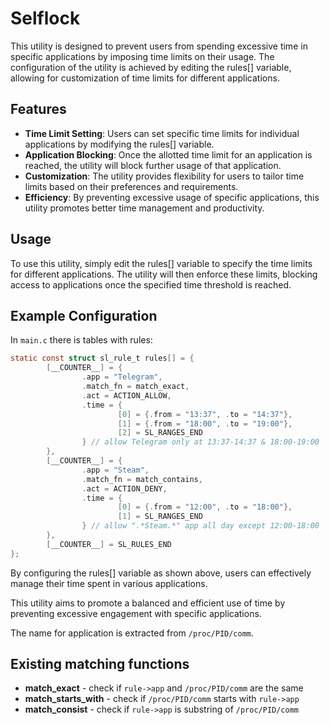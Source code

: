 # Selflock

This utility is designed to prevent users from spending excessive time in specific applications by imposing time limits on their usage. The configuration of the utility is achieved by editing the rules[] variable, allowing for customization of time limits for different applications.

## Features
- **Time Limit Setting**: Users can set specific time limits for individual applications by modifying the rules[] variable.
- **Application Blocking**: Once the allotted time limit for an application is reached, the utility will block further usage of that application.
- **Customization**: The utility provides flexibility for users to tailor time limits based on their preferences and requirements.
- **Efficiency**: By preventing excessive usage of specific applications, this utility promotes better time management and productivity.

## Usage
To use this utility, simply edit the rules[] variable to specify the time limits for different applications. The utility will then enforce these limits, blocking access to applications once the specified time threshold is reached.

## Example Configuration
In `main.c` there is tables with rules:
```c
static const struct sl_rule_t rules[] = {
        [__COUNTER__] = {
                .app = "Telegram",
                .match_fn = match_exact,
                .act = ACTION_ALLOW,
                .time = {
                        [0] = {.from = "13:37", .to = "14:37"},
                        [1] = {.from = "18:00", .to = "19:00"},
                        [2] = SL_RANGES_END
                } // allow Telegram only at 13:37-14:37 & 18:00-19:00
        },
        [__COUNTER__] = {
                .app = "Steam",
                .match_fn = match_contains,
                .act = ACTION_DENY,
                .time = {
                        [0] = {.from = "12:00", .to = "18:00"},
                        [1] = SL_RANGES_END
                } // allow ".*Steam.*" app all day except 12:00-18:00 
        },
        [__COUNTER__] = SL_RULES_END
};
```

By configuring the rules[] variable as shown above, users can effectively manage their time spent in various applications.

This utility aims to promote a balanced and efficient use of time by preventing excessive engagement with specific applications.

The name for application is extracted from `/proc/PID/comm`.

## Existing matching functions
- **match_exact** - check if `rule->app` and `/proc/PID/comm` are the same
- **match_starts_with** - check if `/proc/PID/comm` starts with `rule->app`
- **match_consist** - check if `rule->app` is substring of `/proc/PID/comm`